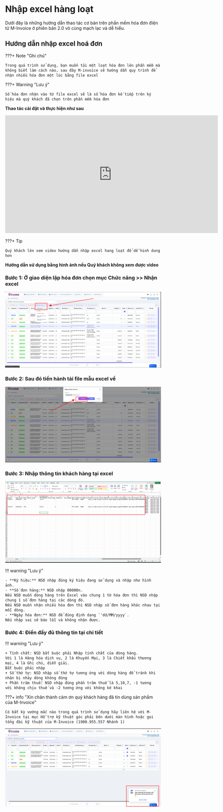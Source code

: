 # **Nhập excel hàng loạt**

Dưới đây là những hướng dẫn thao tác cơ bản trên phần mềm hóa đơn điện tử M-Invoice ở phiên bản 2.0 vô cùng mạch lạc và dễ hiểu.

## **Hướng dẫn nhập excel hoá đơn**

???+ Note "Ghi chú"

    Trong quá trình sử dụng, bạn muốn tải một loạt hóa đơn lên phần mềm mà không biết làm cách nào, sau đây M-invoice sẽ hướng dẫn quy trình để nhận nhiều hóa đơn một lúc bằng file excel

???+ Warning "Lưu ý"

    Số hóa đơn nhận vào từ file excel sẽ là số hóa đơn kế tiếp trên ký hiệu mà quý khách đã chọn trên phần mềm hóa đơn

**Thao tác cài đặt và thực hiện như sau**

<iframe style="width: 43rem; height: 380px" src="https://www.youtube.com/embed/CQvhcHjlVMw?si=PzSYCP-afV1R5C_e" title="YouTube video player" frameborder="0" allow="accelerometer; autoplay; clipboard-write; encrypted-media; gyroscope; picture-in-picture; web-share" referrerpolicy="strict-origin-when-cross-origin" allowfullscreen></iframe>

???+ Tip

    Quý khách lên xem video hướng dẫn nhập excel hang loạt để dễ hinh dung hơn

**Hướng dẫn sử dụng bằng hình ảnh nếu Quý khách không xem được video**

### **Bước 1: Ở giao diện lập hóa đơn chọn mục Chức năng >> Nhận excel**

![Hình 1](../assets/images/invoice2/2.0_nhap-excel-hang-loat_1.png)

### **Bước 2: Sau đó tiến hành tải file mẫu excel về**

![Hình 2](../assets/images/invoice2/2.0_nhap-excel-hang-loat_2.png)

### **Bước 3: Nhập thông tin khách hàng tại excel**

![Hình 3](../assets/images/invoice2/2.0_nhap-excel-hang-loat_3.png)

!!! warning "Lưu ý"

    - **Ký hiệu:** NSD nhập đúng ký hiệu đang sử dụng và nhập như hình ảnh.
    - **Số đơn hàng:** NSD nhập 00000n.
    Nếu NSD muốn dòng hàng trên Excel vào chung 1 tờ hóa đơn thì NSD nhập chung 1 số đơn hàng tại các dòng đó.
    Nếu NSD muốn nhận nhiều hóa đơn thì NSD nhập số đơn hàng khác nhau tại mỗi dòng.
    - **Ngày hóa đơn:** NSD để đúng định dạng `'dd/MM/yyyy`.
    Nếu nhập sai sẽ báo lỗi và không nhận được.

### **Bước 4: Điền đầy đủ thông tin tại chi tiết**

!!! warning "Lưu ý"

    + Tính chất: NSD bắt buộc phải Nhập tính chất của dòng hàng.
    Với 1 là Hàng hóa dịch vụ, 2 là Khuyến Mại, 3 là Chiết khấu thương mại, 4 là Ghi chú, diễn giải.
    Bắt buộc phải nhập
    + Số thứ tự: NSD nhập số thứ tự tương ứng với dòng hàng để tránh khi nhận bị nhảy dòng không đúng
    + Phần trăm thuế: NSD nhập đúng phần trăm thuế là 5,10,7, -1 tương  với không chịu thuế và -2 tương ứng với không kê khai

???+ info "Xin chân thành cảm ơn quý khách hàng đã tin dùng sản phẩm của M-Invoice"

    Có bất kỳ vướng mắc nào trong quá trình sử dụng hãy liên hệ với M-Invoice tại mục Hỗ trợ kỹ thuật góc phải bên dưới màn hình hoặc gọi tổng đài kỹ thuật của M-Invoice (1900.955.557 Nhánh 1)

![Hình 5](../assets/images/invoice2/hotro.png)
